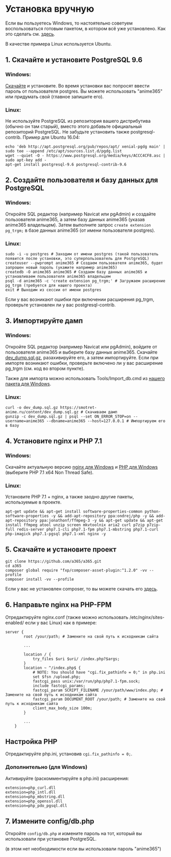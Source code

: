 # Установка вручную
Если вы пользуетесь Windows, то настоятельно советуем воспользоваться готовым пакетом, в котором всё уже установлено. Как это сделать см. [здесь](../README.md#windows).

В качестве примера Linux используется Ubuntu.

## 1. Скачайте и установите PostgreSQL 9.6
### Windows:
[Скачайте](http://www.enterprisedb.com/products/pgdownload.do#windows) и установите. Во время установки вас попросят ввести пароль от пользователя postgres. Вы можете использовать "anime365" или придумать свой (главное запишите его).

### Linux:
Не используйте PostgreSQL из репозитория вашего дистрибутива (обычно он там старый), вместо этого добавьте официальный репозиторий PostgreSQL. Не забудьте установить также postgresql-contrib.
Пример для Ubuntu 16.04:
```
echo 'deb http://apt.postgresql.org/pub/repos/apt/ xenial-pgdg main' | sudo tee --append /etc/apt/sources.list.d/pgdg.list
wget --quiet -O - https://www.postgresql.org/media/keys/ACCC4CF8.asc | sudo apt-key add -
apt-get install postgresql-9.6 postgresql-contrib-9.6
```

## 2. Создайте пользователя и базу данных для PostgreSQL
### Windows:
Откройте SQL редактор (например Navicat или pgAdmin) и создайте пользователя anime365, а затем базу данных anime365 (указав anime365 владельцем).
Затем выполните запрос `create extension pg_trgm;` в базе данных anime365 (от имени пользователя postgres).

### Linux:
```
sudo -i -u postgres # Заходим от имени postgres (такой пользователь появится после установки, это суперпользователь для PostgreSQL)
createuser --pwprompt anime365 # Создаем пользователя anime365, будет запрошен новый пароль (укажите например anime365)
createdb -O anime365 anime365 # Создаем базу данных anime365 и устанавливаем пользователя anime365 владельцем
psql -d anime365 -c 'create extension pg_trgm;' # Загружаем расширение pg_trgm (требуется для нашего проекта)
exit # Выходим из сессии от имени postgres
```
Если у вас возникают ошибки при включении расширения pg_trgm, проверьте установлен ли у вас postgresql-contrib.


## 3. Импортируйте дамп
### Windows:
Откройте SQL редактор (например Navicat или pgAdmin), войдите от пользователя anime365 и выберите базу данных anime365. Скачайте [dev_dump.sql.gz](https://smotret-anime.ru/content/dev_dump.sql.gz), разахивируйте его, а затем импортируйте.
Если при импорте возникают ошибки, проверьте включено ли у вас расширение pg_trgm (см. код во втором пункте).

Также для импорта можно использовать Tools/Import_db.cmd из [нашего пакета для Windows](../README.md#windows).

### Linux:
```
curl -o dev_dump.sql.gz https://smotret-anime.ru/content/dev_dump.sql.gz # Скачиваем дамп
gunzip -c dev_dump.sql.gz | psql --set ON_ERROR_STOP=on --username=anime365 --dbname=anime365 --host=127.0.0.1 # Импортируем его в базу
```

## 4. Установите nginx и PHP 7.1
### Windows:
Скачайте актуальную версию [nginx для Windows](http://nginx.org/ru/download.html) и [PHP для Windows](http://windows.php.net/download/) (выберите PHP 7.1 x64 Non Thread Safe).

### Linux:
Установите PHP 7.1 + nginx, а также заодно другие пакеты, используемые в проекте.
```
apt-get update && apt-get install software-properties-common python-software-properties -y && add-apt-repository ppa:ondrej/php -y && add-apt-repository ppa:jonathonf/ffmpeg-3 -y && apt-get update && apt-get install ffmpeg atool unzip screen mkvtoolnix aria2 curl p7zip p7zip-full redis-server php7.1-cli php7.1-fpm php7.1-mbstring php7.1-curl php-imagick php7.1-pgsql php7.1-xml nginx -y
```


## 5. Скачайте и установите проект
```
git clone https://github.com/a365/a365.git
cd a365
composer global require "fxp/composer-asset-plugin:^1.2.0" -vv --profile
composer install -vv --profile
```

Если у вас не установлен composer, то вы можете скачать его [здесь](https://getcomposer.org/download/).


## 6. Направьте nginx на PHP-FPM
Отредактируйте nginx.conf (также можно использовать /etc/nginx/sites-enabled/ если у вас Linux) как в примере:
```
server {
        root /your/path; # Замените на свой путь к исходникам сайта

        ...
        
        location / {
            try_files $uri $uri/ /index.php?$args;
        }
        location ~ ^/index.php$ {
            # NOTE: You should have "cgi.fix_pathinfo = 0;" in php.ini
            set $fsn /upload.php;
            fastcgi_pass unix:/var/run/php/php7.1-fpm.sock;
            include fastcgi_params;
            fastcgi_param SCRIPT_FILENAME /your/path/www/index.php; # Замените на свой путь к исходникам сайта
            fastcgi_param DOCUMENT_ROOT /your/path; # Замените на свой путь к исходникам сайта
            client_max_body_size 100m;
        }
        
        ...
	}
```

## Настройка PHP
Отредактируйте php.ini, установив `cgi.fix_pathinfo = 0;`.
### Дополнительно (для Windows)
Активируйте (раскомментируйте в php.ini) расширения:
```
extension=php_curl.dll
extension=php_intl.dll
extension=php_mbstring.dll
extension=php_openssl.dll
extension=php_pdo_pgsql.dll
```

## 7. Измените config/db.php
Откройте `config/db.php` и измените пароль на тот, который вы использовали при установке PostgreSQL.

(в этом нет необходимости если вы использовали пароль "anime365")